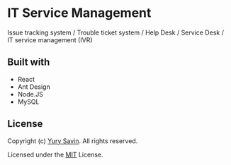 # IT Service Management

Issue tracking system / Trouble ticket system / Help Desk / Service Desk / IT service management (IVR) 

## Built with

- React
- Ant Design
- Node.JS
- MySQL

## License
Copyright (c) [Yury Savin](http://baitun.github.io). All rights reserved.

Licensed under the [MIT](./LICENSE) License.
